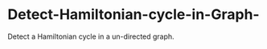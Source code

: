 Detect-Hamiltonian-cycle-in-Graph-
==================================

Detect a Hamiltonian cycle in a un-directed graph.
